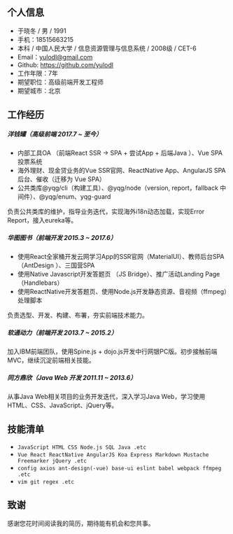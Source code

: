 ## 个人信息
- 于晓冬 / 男 / 1991
- 手机：18515663215
- 本科 / 中国人民大学 / 信息资源管理与信息系统 / 2008级 / CET-6
- Email：yulodl@gmail.com
- Github: https://github.com/yulodl 
- 工作年限：7年
- 期望职位：高级前端开发工程师
- 期望城市：北京

## 工作经历

##### 洋钱罐（高级前端 2017.7 ~ 至今）
- 内部工具OA （前端React SSR -> SPA + 尝试App + 后端Java ）、Vue SPA 投票系统
- 海外理财、现金贷业务的Vue SSR官网、ReactNative App、AngularJS SPA 后台、催收（迁移为 Vue SPA）
- 公共类库@yqg/cli（构建工具）、@yqg/node（version, report，fallback 中间件）、@yqg/enum、yqg-guard

负责公共类库的维护，指导业务迭代，实现海外i18n动态加载，实现Error Report，接入eureka等。


##### 华图图书（前端开发 2015.3 ~ 2017.6）
- 使用React全家桶开发云网学习App的SSR官网（MaterialUI）、教师后台SPA（AntDesign ）、三国营SPA
- 使用Native Javascript开发答题页 （JS Bridge）、推广活动Landing Page（Handlebars）
- 使用ReactNative开发答题页、使用Node.js开发静态资源、音视频（ffmpeg）处理脚本

负责选型、开发、构建、布署，夯实前端技术能力。

##### 软通动力（前端开发 2013.7 ~ 2015.2）
加入IBM前端团队，使用Spine.js + dojo.js开发中行网银PC版。初步接触前端MVC，继续沉淀前端相关技能。

##### 同方鼎欣（Java Web 开发 2011.11 ~ 2013.6）
从事Java Web相关项目的业务开发迭代，深入学习Java Web，学习使用HTML、CSS、JavaScript、jQuery等。

## 技能清单
- `JavaScript HTML CSS Node.js SQL Java .etc`
- `Vue React ReactNative AngularJS Koa Express Markdown Mustache Freemarker jQuery .etc`
- `config axios ant-design(-vue) base-ui eslint babel webpack ffmpeg .etc`
- `vim git regex .etc`

## 致谢

感谢您花时间阅读我的简历，期待能有机会和您共事。
